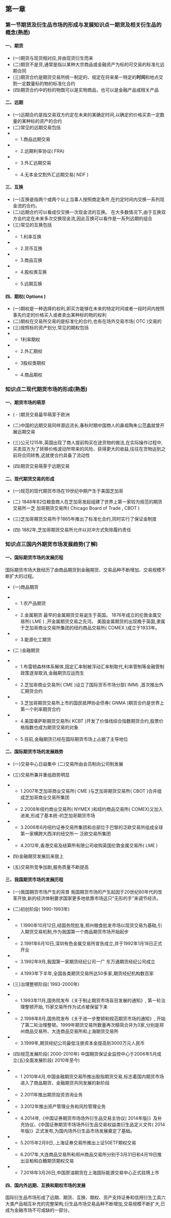 ## 第一章

### 第一节期货及衍生品市场的形成与发展知识点一期货及相关衍生品的概念(熟悉)

#### 一、期货

-  (一)期货与现货相对应,并由现货衍生而来
-  (二)期货不是货,通常是指以某种大宗商品或金融资产为标的可交易的标准化远期合同
-  (三)期货合约是期货交易所统一制定的、规定在将来某一特定的<strong>时间</strong>和地点交割一定数量标的物的标准化合约
-  (四)期货合约中的标的物既可以是实物商品，也可以是金融产品或相关产品

#### 二、远期
-  (一)远期合约是指交易双方约定在未来的某确定时间,以确定的价格买卖一定数量的某种标的资产的合约
-  (二)常见的远期交易包括
- - 1.商品远期交易
- - 2.远期利率协议( FRA)
- - 3.外汇远期交易
- - 4.无本金交割外汇远期交易( NDF )


#### 三、互换
-  (一)互换是指两个或两个以上当事人按照商定条件,在约定时间内交换一系列现金流的合约。
-  (二)远期合约可以看成仅交换一次现金流的互换。 在大多数情况下,由于互换双方会约定在未来多次交换现金流,因此互换可以看作是一系列远期的组合
-  (三)常见的互换包括
- - 1.利率互换
- - 2.货币互换
- - 3.商品互换
- - 4.股权类互换
- - 5.远期互换

#### 四、期权( Options )
-  (一)期权是一种选择的权利,即买方能够在未来的特定时间或者一段时间内按照事先约定的价格买入或者卖出某种标的物的权利
-  (二)期权在交易所交易的是标准化的合约,也有在场外交易市场( OTC )交易的
-  (三)按照标的资产划分,常见的期权包括
- - 1利率期权
- - 2.外汇期权
- - 3股权类期权
- - 4.商品期权

### 知识点二现代期货市场的形成(熟悉)

#### 一、期货市场的萌芽

-  ( - )期货交易最早萌芽于欧洲

-  (二)中国的远期交易同样源远流长,春秋时期中国商人的鼻祖陶朱公范蠡就曾开展远期交易

-  (三)公元1215年,英国出现了商人提前购买在途货物的做法,在实际操作过程中,买卖双方为了转移价格波动所带来的风险、获得更大的收益,往往在货物运到之前将合同转售,这就使合约具备了流动性

-  (四)期货交易萌芽于远期交易 

#### 二、现代期货交易的形成

-  (一)规范的现代期货市场在19世纪中期产生于美国芝加哥

-  (二) 1848年82位粮食商人在芝加哥发起组建了世界上第一家较为规范的期货交易所一芝 加哥期货交易所( Chicago Board of Trade , CBOT )

-  (三)芝加哥期货交易所于1865年推出了标准化合约,同时实行了保证金制度

-  (四) 1882年,芝加哥期货交易所允许以对冲方式免除履约责任

### 知识点三国内外期货市场发展趋势(了解)

#### 一、国际期货市场的发展历程
国际期货市场大致经历了由商品期货到金融期货、交易品种不断增加、交易规模不断扩大的过程。

-  (一)商品期货
- - 1.农产品期货
- - 2.金属期货
最早的金属期货交易诞生于英国。
1876年成立的伦敦金属交易所( LME ) ,开金属期货交易之先河。
美国金属期货的出现晚于英国,隶属于芝加哥商业交易所集团的纽约商品交易所( COMEX )成立于1933年。
- - 3.能源化工期货

-  (二 )金融期货
- - 1.布雷顿森林体系解体,固定汇率制被浮动汇率制取代,利率管制等金融管制政策逐渐取消,金融期货应运而生
- - 2.芝加哥商业交易所( CME )设立了国际货币市场分部( IMM) ,首次推出外汇期货合约
- - 3.芝加哥期货交易所上市的国民抵押协会债券( GNMA )期货合约是世界上第一个利率期货合约
- - 4.美国堪萨斯期货交易所( KCBT )开发了价值线综合指数期货合约,股票价格指数也成为期货交易的对象
- - 5.目前,金融期货已经在国际期货市场上占据了主导地位


#### 二、国际期货市场的发展趋势
-  (一)交易中心日益集中
(二)交易所由会员制向公司制发展


-  (三)交易所兼并重组趋势明显

- - 1.2007年芝加哥商业交易所( CME )与芝加哥期货交易所( CBOT )合并组成芝加哥商业交易所集团

- - 2.2008年纽约商业交易所( NYMEX )和纽约商品交易所( COMEX)又加入进来,形成了基本统-的芝加哥期货市场

- - 3.2006年6月纽约证券交易所集团和总部位于巴黎的泛欧交易所组成全球第一家横跨大西洋的纽交所一 泛欧交易所集团

- -  4.2012年,香港交易及结算所有限公司收购英国伦敦金属交易所( LME )
-  四)金融期货发展后来居上
-  (五)交易所竞争加剧,服务质量不断提高

#### 三、我国期货市场的发展历程
-  (一)我国期货市场产生的背景
我国期货市场的产生起因于20世纪80年代的改革开放,新的经济体制要求国家更多地依靠市场这只"无形的手”来调节经济。
-  (二)初创阶段( 1990-1993年)

- -  1.1990年10月12日,经国务院批准,郑州粮食批发市场以现货交易为基础,引入期货交易机制,作为我国第一个商品期货市场开始起步

- -  2.1991年6月10日,深圳有色金属交易所宣告成立,并于1992年1月18日正式开业

- -  3.1992年9月,我国第一家期货经纪公司一广 东万通期货经纪公司成立

- -  4.1993年下半年,全国各类期货交易所达50多家,期货经纪机构数百家
-   (三)治理整顿阶段( 1993-2000年)

- - 1.1993年11月,国务院发布《关于制止期货市场盲目发展的通知》, 第一轮治理整顿开始, 15家交易所作为试点被保留下来

- - 2.1998年8月,国务院发布《关于进一步整顿和规范期货市场的通知》, 开始了第二轮治理整顿。1999年期货交易所数量再次精简合并为3家,分别是郑州商品交易所、大连商品交易所和上海期货交易所

- - 3.1999年,期货经纪公司最低注册资本金提高到3000万元人民币

-  (四)规范发展阶段( 2000-2010年)
中国期货保证金监控中心于2006年5月成立(五)全面发展阶段( 2010年至今)
- - 1 2010年4月,中国金融期货交易所推出股指期货交易,标志着国内期货市场进入了商品期货、金融期货共同发展的新阶段
- - 2.2011年推出期货投资咨询业务
- - 3.2012年推出资产管理业务和风险管理业务
- - 4.2014年,《中国证券期货市场场外衍生品交易主协议( 2014年版)》及补充协议、《中国证券期货市场场外衍生品交易权益类衍生品定义文件( 2014年版)》正式发布,为国内场外衍生品市场发展奠定了基础。
- - 5.2015年2月9日,.上海证券交易所推出上证50ETF期权交易
- - 6.2017年,大连商品交易所和郑州商品交易所分别于3月31日和4月19日推出豆粕和白糖期货期权交易
- - 7.2018年3月26日,中国原油期货在上海国际能源交易中心正式挂牌上市

#### 四、国内外远期、互换和期权市场的发展
国际衍生品市场形成了远期、期货、互换、期权、资产支持证券和信用衍生工具六大类产品相互补充的完整架构,衍生品市场交易品种不断增加,交易规模不断扩大,已成为金融市场不可或缺的一部分。



